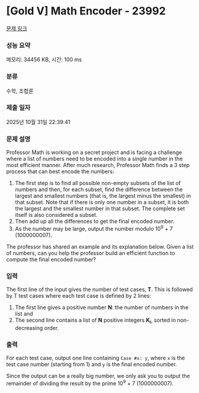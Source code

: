 # [Gold V] Math Encoder - 23992 

[문제 링크](https://www.acmicpc.net/problem/23992) 

### 성능 요약

메모리: 34456 KB, 시간: 100 ms

### 분류

수학, 조합론

### 제출 일자

2025년 10월 31일 22:39:41

### 문제 설명

<p>Professor Math is working on a secret project and is facing a challenge where a list of numbers need to be encoded into a single number in the most efficient manner. After much research, Professor Math finds a 3 step process that can best encode the numbers:</p>

<ol>
	<li>The first step is to find all possible non-empty subsets of the list of numbers and then, for each subset, find the difference between the largest and smallest numbers (that is, the largest minus the smallest) in that subset. Note that if there is only one number in a subset, it is both the largest and the smallest number in that subset. The complete set itself is also considered a subset.</li>
	<li>Then add up all the differences to get the final encoded number.</li>
	<li>As the number may be large, output the number modulo 10<sup>9</sup> + 7 (1000000007).</li>
</ol>

<p>The professor has shared an example and its explanation below. Given a list of numbers, can you help the professor build an efficient function to compute the final encoded number?</p>

### 입력 

 <p>The first line of the input gives the number of test cases, <b>T</b>. This is followed by T test cases where each test case is defined by 2 lines:</p>

<ol>
	<li>The first line gives a positive number <b>N</b>: the number of numbers in the list and</li>
	<li>The second line contains a list of <b>N</b> positive integers <b>K<sub>i</sub></b>, sorted in non-decreasing order.</li>
</ol>

### 출력 

 <p>For each test case, output one line containing <code>Case #x: y</code>, where <code>x</code> is the test case number (starting from 1) and <code>y</code> is the final encoded number.</p>

<p>Since the output can be a really big number, we only ask you to output the remainder of dividing the result by the prime 10<sup>9</sup> + 7 (1000000007).</p>

